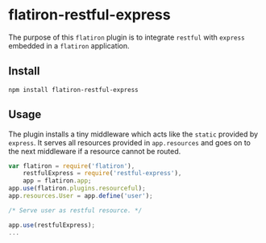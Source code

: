 # flatiron-restful-express

The purpose of this `flatiron` plugin is to integrate `restful` with `express`
embedded in a `flatiron` application.

## Install

    npm install flatiron-restful-express

## Usage

The plugin installs a tiny middleware which acts like the `static` provided by
`express`.  It serves all resources provided in `app.resources` and goes on to
the next middleware if a resource cannot be routed.

```js
var flatiron = require('flatiron'),
    restfulExpress = require('restful-express'),
    app = flatiron.app;
app.use(flatiron.plugins.resourceful);
app.resources.User = app.define('user');

/* Serve user as restful resource. */

app.use(restfulExpress);
...
```
